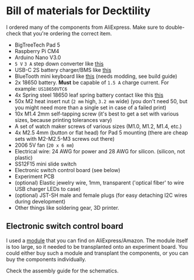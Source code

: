 # Bill of materials for Decktility

I ordered many of the components from AliExpress.
Make sure to double-check that you're ordering the correct item.

- BigTreeTech Pad 5
- Raspberry Pi CM4
- Arduino Nano V3.0
- `5 V` `3 A` step down converter like [this](pics/step-down-top.jpg)
- USB-C 2S battery charger/BMS like [this](pics/usb-c-bms.jpg)
- BlueTooth mini keyboard like [this](pics/bluetooth-keyboard.jpg) (needs modding, see build guide)
- 2x 18650 battery. **Must** be capable of `1.5 A` charge current. For example: `US18650VTC6`
- 4x Spring steel 18650 leaf spring battery contact like this [this](pics/battery-contacts.jpg)
- 50x M2 heat insert nut (`2 mm` high, `3.2 mm` wide) (you don't need 50, but you might need more than a single set in case of a failed print)
- 10x M1.4 2mm self-tapping screw (it's best to get a set with various sizes, because printing tolerances vary)
- A set of watch maker screws of various sizes (M1.0, M1.2, M1.4, etc.)
- 4x M2.5 4mm (button or flat head) for Pad 5 mounting (there are cheap sets with M2-M2.5-M3 screws out there)
- 2006 5V fan (`20 x 6 mm`)
- Electrical wire: 24 AWG for power and 28 AWG for silicon. (silicon, not plastic)
- SS12F15 mini slide switch
- Electronic switch control board (see below)
- Experiment PCB
- (optional) Elastic jewelry wire, 1mm, transparent ('optical fiber' to wire USB charger LEDs to case)
- (optional) JST-SH male and female plugs (for easy detaching I2C wires during development)
- Other things like soldering gear, 3D printer.

## Electronic switch control board

I used a [module](pics/fet-module.jpg) that you can find on AliExpress/Amazon. The module itself is too large, 
so it needed to be transplanted onto an experiment board.
You could either buy such a module and transplant the components, or you can buy the components individually.

Check the assembly guide for the schematics.

